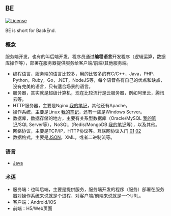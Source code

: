 ## BE
[![License](https://img.shields.io/badge/license-Apache%202-4EB1BA.svg)](https://www.apache.org/licenses/LICENSE-2.0.html)

BE is short for BackEnd.

### 概念
服务端开发，也有的叫后端开发，程序员通过**编程语言**开发程序（逻辑运算，数据库操作等），部署在服务器提供服务给客户端/前端/其他服务端。

- 编程语言，服务端的语言比较多，用的比较多的有C/C++，Java，PHP，Python，Ruby，Go，.NET，NodeJS等，每个语音各有自己的优点和缺点，没有完美的语言，只有适合场景的语言。
- 服务器，其实就是超级计算机，现在比较流行是云服务器，例如阿里云，腾讯云等。
- HTTP服务器，主要是Nginx [我的笔记](https://github.com/luffyke/notes/tree/master/nginx)，其他还有Apache。
- 操作系统，主要是Linux [我的笔记](https://github.com/luffyke/notes/tree/master/linux)，还有一些是Windows Server。
- 数据库，数据存储的地方，主要有关系型数据库（Oracle/MySQL [我的笔记](https://github.com/luffyke/notes/tree/master/mysql)/SQL Server等），NoSQL（Redis/MongoDB [我的笔记](https://github.com/luffyke/notes/tree/master/mongo)等），以及其他。
- 网络协议，主要是TCP/IP，HTTP协议等。互联网协议入门 [01](http://www.ruanyifeng.com/blog/2012/05/internet_protocol_suite_part_i.html) [02](http://www.ruanyifeng.com/blog/2012/06/internet_protocol_suite_part_ii.html)
- 数据格式，主要是[JSON](http://www.json.org/json-zh.html)，XML，或者二进制流等。

### 语言
- [Java](./java.md)

### 术语
- 服务端：也叫后端，主要是提供服务，服务端开发的程序（服务）部署在服务器对操作系统来说就是个进程，对客户端/前端来说就是一个URL。
- 客户端：Android/iOS
- 前端：H5/Web页面